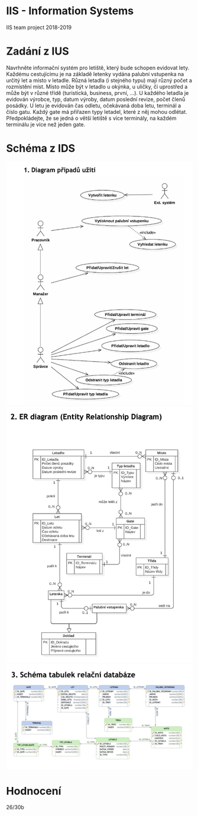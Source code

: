 # IIS - Information Systems
IIS team project 2018-2019

# Zadání z IUS
Navrhněte informační systém pro letiště, který bude schopen evidovat lety. Každému cestujícímu je na základě letenky vydána palubní vstupenka na určitý let a místo v letadle. Různá letadla (i stejného typu) mají různý počet a rozmístění míst. Místo může být v letadlo u okýnka, u uličky, či uprostřed a může být v různé třídě (turistická, business, první, ...). U každého letadla je evidován výrobce, typ, datum výroby, datum poslední revize, počet členů posádky. U letu je evidován čas odletu, očekávaná doba letu, terminál a číslo gatu. Každý gate má přiřazen typy letadel, které z něj mohou odlétat. Předpokládejte, že se jedná o větší letiště s více terminály, na každém terminálu je více než jeden gate.

# Schéma z IDS
![UseCase Diagram](readme_docs/ids_use_case_diagram.png?raw=true)
![ER Diagram](readme_docs/ids_er_diagram.png?raw=true)
![Schéma relační databáze](readme_docs/ids_schema_rel_db.png?raw=true)

# Hodnocení
26/30b
